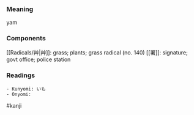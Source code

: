 ### Meaning

yam

### Components

[[Radicals/艸|艸]]: grass; plants; grass radical (no. 140) [[署]]: signature; govt office; police station

### Readings

```
- Kunyomi: いも
- Onyomi: 
```

#kanji